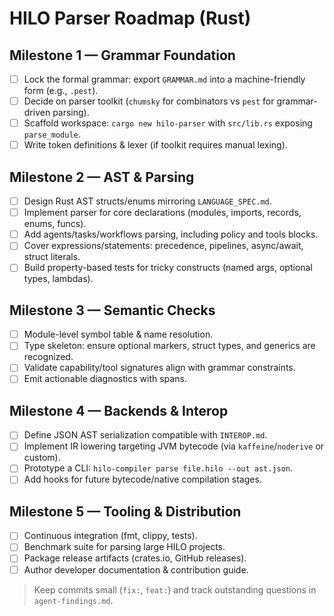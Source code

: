 # HILO Parser Roadmap (Rust)

## Milestone 1 — Grammar Foundation
- [ ] Lock the formal grammar: export `GRAMMAR.md` into a machine-friendly form (e.g., `.pest`).
- [ ] Decide on parser toolkit (`chumsky` for combinators vs `pest` for grammar-driven parsing).
- [ ] Scaffold workspace: `cargo new hilo-parser` with `src/lib.rs` exposing `parse_module`.
- [ ] Write token definitions & lexer (if toolkit requires manual lexing).

## Milestone 2 — AST & Parsing
- [ ] Design Rust AST structs/enums mirroring `LANGUAGE_SPEC.md`.
- [ ] Implement parser for core declarations (modules, imports, records, enums, funcs).
- [ ] Add agents/tasks/workflows parsing, including policy and tools blocks.
- [ ] Cover expressions/statements: precedence, pipelines, async/await, struct literals.
- [ ] Build property-based tests for tricky constructs (named args, optional types, lambdas).

## Milestone 3 — Semantic Checks
- [ ] Module-level symbol table & name resolution.
- [ ] Type skeleton: ensure optional markers, struct types, and generics are recognized.
- [ ] Validate capability/tool signatures align with grammar constraints.
- [ ] Emit actionable diagnostics with spans.

## Milestone 4 — Backends & Interop
- [ ] Define JSON AST serialization compatible with `INTEROP.md`.
- [ ] Implement IR lowering targeting JVM bytecode (via `kaffeine`/`noderive` or custom).
- [ ] Prototype a CLI: `hilo-compiler parse file.hilo --out ast.json`.
- [ ] Add hooks for future bytecode/native compilation stages.

## Milestone 5 — Tooling & Distribution
- [ ] Continuous integration (fmt, clippy, tests).
- [ ] Benchmark suite for parsing large HILO projects.
- [ ] Package release artifacts (crates.io, GitHub releases).
- [ ] Author developer documentation & contribution guide.

> Keep commits small (`fix:`, `feat:`) and track outstanding questions in `agent-findings.md`.
